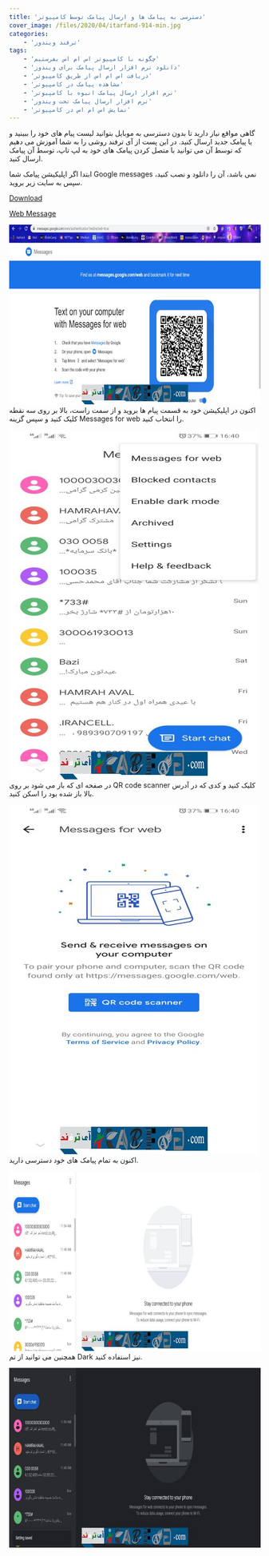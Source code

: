 ```yaml
---
title: 'دسترسی به پیامک ها و ارسال پیامک توسط کامپیوتر'
cover_image: /files/2020/04/itarfand-914-min.jpg
categories:
    - 'ترفند ویندوز'
tags:
    - 'چگونه با کامپیوتر اس ام اس بفرستیم'
    - 'دانلود نرم افزار ارسال پیامک برای ویندوز'
    - 'دریافت اس ام اس از طریق کامپیوتر'
    - 'مشاهده پیامک در کامپیوتر'
    - 'نرم افزار ارسال پیامک انبوه با کامپیوتر'
    - 'نرم افزار ارسال پیامک تحت ویندوز'
    - 'نمایش اس ام اس در کامپیوتر'
---
```


گاهی مواقع نیاز دارید تا بدون دسترسی به موبایل بتوانید لیست پیام های خود را ببینید و یا پیامک جدید ارسال کنید. در این پست از آی ترفند روشی را به شما آموزش می دهیم که توسط آن می توانید با متصل کردن پیامک های خود به لپ تاپ، توسط آن پیامک ارسال کنید.

ابتدا اگر اپلیکیشن پیامک شما Google messages نمی باشد، آن را دانلود و نصب کنید، سپس به سایت زیر بروید.

[Download](https://messages.google.com/)  

[Web Message](https://messages.google.com/web/authentication)  

![mhkarami97](/files/2020/04/itarfand-909-min.jpg)  
اکنون در اپلیکیشن خود به قسمت پیام ها بروید و از سمت راست، بالا بر روی سه نقطه کلیک کنید و سپس گزینه Messages for web را انتخاب کنید.

![mhkarami97](/files/2020/04/itarfand-910-min-1.jpg)  
در صفحه ای که باز می شود بر روی QR code scanner کلیک کنید و کدی که در آدرس بالا باز شده بود را اسکن کنید.

![mhkarami97](/files/2020/04/itarfand-911-min-1.jpg)  
اکنون به تمام پیامک های خود دسترسی دارید.

![mhkarami97](/files/2020/04/itarfand-912-min-1.jpg)  
همچنین می توانید از تم Dark نیز استفاده کنید.

![mhkarami97](/files/2020/04/itarfand-913-min-1.jpg)  
